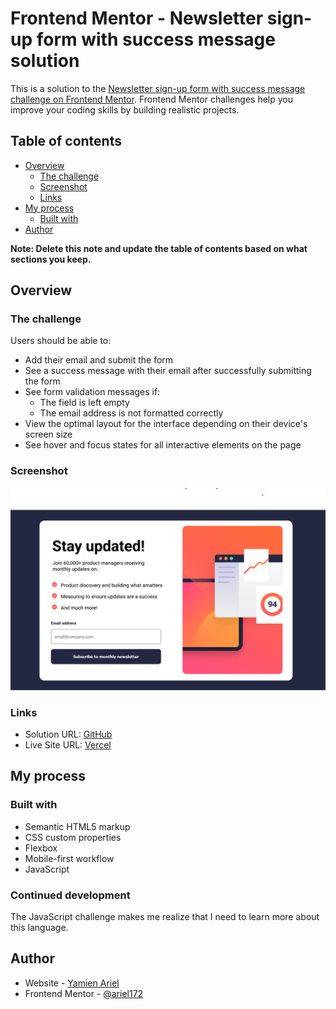 # Frontend Mentor - Newsletter sign-up form with success message solution

This is a solution to the [Newsletter sign-up form with success message challenge on Frontend Mentor](https://www.frontendmentor.io/challenges/newsletter-signup-form-with-success-message-3FC1AZbNrv). Frontend Mentor challenges help you improve your coding skills by building realistic projects. 

## Table of contents

- [Overview](#overview)
  - [The challenge](#the-challenge)
  - [Screenshot](#screenshot)
  - [Links](#links)
- [My process](#my-process)
  - [Built with](#built-with)
- [Author](#author)

**Note: Delete this note and update the table of contents based on what sections you keep.**

## Overview

### The challenge

Users should be able to:

- Add their email and submit the form
- See a success message with their email after successfully submitting the form
- See form validation messages if:
  - The field is left empty
  - The email address is not formatted correctly
- View the optimal layout for the interface depending on their device's screen size
- See hover and focus states for all interactive elements on the page

### Screenshot

![](./screenshot.png)

### Links

- Solution URL: [GitHub](https://github.com/ariel172/newsletter-e-mail-validation)
- Live Site URL: [Vercel](https://newsletter-e-mail-validation.vercel.app/)

## My process

### Built with

- Semantic HTML5 markup
- CSS custom properties
- Flexbox
- Mobile-first workflow
- JavaScript

### Continued development

The JavaScript challenge makes me realize that I need to learn more about this language. 

## Author

- Website - [Yamien Ariel](https://github.com/ariel172/)
- Frontend Mentor - [@ariel172](https://www.frontendmentor.io/profile/ariel172)
